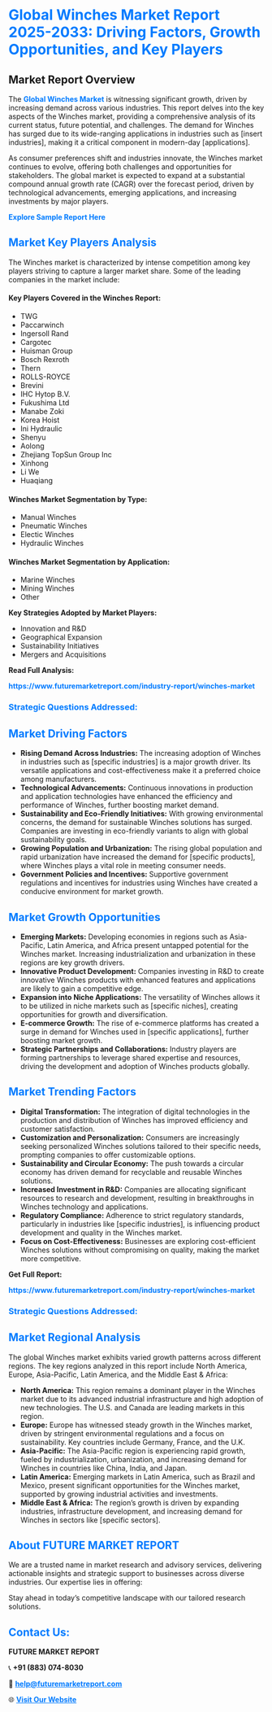 <h1 style="color: #007BFF;">Global Winches Market Report 2025-2033: Driving Factors, Growth Opportunities, and Key Players</h1>

<section id="overview">
<h2>Market Report Overview</h2>
<p>The <a href="https://www.futuremarketreport.com/industry-report/winches-market" style="color: #007BFF; text-decoration: none;"><strong>Global Winches Market</strong></a> is witnessing significant growth, driven by increasing demand across various industries. This report delves into the key aspects of the Winches market, providing a comprehensive analysis of its current status, future potential, and challenges. The demand for Winches has surged due to its wide-ranging applications in industries such as [insert industries], making it a critical component in modern-day [applications].</p>
<p>As consumer preferences shift and industries innovate, the Winches market continues to evolve, offering both challenges and opportunities for stakeholders. The global market is expected to expand at a substantial compound annual growth rate (CAGR) over the forecast period, driven by technological advancements, emerging applications, and increasing investments by major players.</p>
</section>

<section id="overview">
<p><a href="https://www.futuremarketreport.com/request-sample/reportId=85848" style="color: #007BFF; text-decoration: none;"><strong>Explore Sample Report Here</strong></a></p>
</section>

<section id="key-players">
<h2 style="color: #007BFF;">Market Key Players Analysis</h2>
<p>The Winches market is characterized by intense competition among key players striving to capture a larger market share. Some of the leading companies in the market include:</p>
<h4>Key Players Covered in the Winches Report:</h4>
<ul><li>TWG</li><li>Paccarwinch</li><li>Ingersoll Rand</li><li>Cargotec</li><li>Huisman Group</li><li>Bosch Rexroth</li><li>Thern</li><li>ROLLS-ROYCE</li><li>Brevini</li><li>IHC Hytop B.V.</li><li>Fukushima Ltd</li><li>Manabe Zoki</li><li>Korea Hoist</li><li>Ini Hydraulic</li><li>Shenyu</li><li>Aolong</li><li>Zhejiang TopSun Group Inc</li><li>Xinhong</li><li>Li We</li><li>Huaqiang</li></ul>
<h4>Winches Market Segmentation by Type:</h4>
<ul><li>Manual Winches</li><li>Pneumatic Winches</li><li>Electic Winches</li><li>Hydraulic Winches</li></ul>

<h4>Winches Market Segmentation by Application:</h4>
<ul><li>Marine Winches</li><li>Mining Winches</li><li>Other</li></ul>
<p><strong>Key Strategies Adopted by Market Players:</strong></p>
<ul>
<li>Innovation and R&D</li>
<li>Geographical Expansion</li>
<li>Sustainability Initiatives</li>
<li>Mergers and Acquisitions</li>
</ul>
</section>

<section>
<p><strong>Read Full Analysis: </strong></p><a href="https://www.futuremarketreport.com/industry-report/winches-market" style="color: #007BFF; text-decoration: none;"><strong>https://www.futuremarketreport.com/industry-report/winches-market</strong></a>
<h3 style="color: #007BFF;">Strategic Questions Addressed:</h3>
</section>

<section id="driving-factors">
<h2 style="color: #007BFF;">Market Driving Factors</h2>
<ul>
<li><strong>Rising Demand Across Industries:</strong> The increasing adoption of Winches in industries such as [specific industries] is a major growth driver. Its versatile applications and cost-effectiveness make it a preferred choice among manufacturers.</li>
<li><strong>Technological Advancements:</strong> Continuous innovations in production and application technologies have enhanced the efficiency and performance of Winches, further boosting market demand.</li>
<li><strong>Sustainability and Eco-Friendly Initiatives:</strong> With growing environmental concerns, the demand for sustainable Winches solutions has surged. Companies are investing in eco-friendly variants to align with global sustainability goals.</li>
<li><strong>Growing Population and Urbanization:</strong> The rising global population and rapid urbanization have increased the demand for [specific products], where Winches plays a vital role in meeting consumer needs.</li>
<li><strong>Government Policies and Incentives:</strong> Supportive government regulations and incentives for industries using Winches have created a conducive environment for market growth.</li>
</ul>
</section>

<section id="growth-opportunities">
<h2 style="color: #007BFF;">Market Growth Opportunities</h2>
<ul>
<li><strong>Emerging Markets:</strong> Developing economies in regions such as Asia-Pacific, Latin America, and Africa present untapped potential for the Winches market. Increasing industrialization and urbanization in these regions are key growth drivers.</li>
<li><strong>Innovative Product Development:</strong> Companies investing in R&D to create innovative Winches products with enhanced features and applications are likely to gain a competitive edge.</li>
<li><strong>Expansion into Niche Applications:</strong> The versatility of Winches allows it to be utilized in niche markets such as [specific niches], creating opportunities for growth and diversification.</li>
<li><strong>E-commerce Growth:</strong> The rise of e-commerce platforms has created a surge in demand for Winches used in [specific applications], further boosting market growth.</li>
<li><strong>Strategic Partnerships and Collaborations:</strong> Industry players are forming partnerships to leverage shared expertise and resources, driving the development and adoption of Winches products globally.</li>
</ul>
</section>

<section id="trending-factors">
<h2 style="color: #007BFF;">Market Trending Factors</h2>
<ul>
<li><strong>Digital Transformation:</strong> The integration of digital technologies in the production and distribution of Winches has improved efficiency and customer satisfaction.</li>
<li><strong>Customization and Personalization:</strong> Consumers are increasingly seeking personalized Winches solutions tailored to their specific needs, prompting companies to offer customizable options.</li>
<li><strong>Sustainability and Circular Economy:</strong> The push towards a circular economy has driven demand for recyclable and reusable Winches solutions.</li>
<li><strong>Increased Investment in R&D:</strong> Companies are allocating significant resources to research and development, resulting in breakthroughs in Winches technology and applications.</li>
<li><strong>Regulatory Compliance:</strong> Adherence to strict regulatory standards, particularly in industries like [specific industries], is influencing product development and quality in the Winches market.</li>
<li><strong>Focus on Cost-Effectiveness:</strong> Businesses are exploring cost-efficient Winches solutions without compromising on quality, making the market more competitive.</li>
</ul>
</section>

<section>
<p><strong>Get Full Report: </strong></p><a href="https://www.futuremarketreport.com/industry-report/winches-market" style="color: #007BFF; text-decoration: none;"><strong>https://www.futuremarketreport.com/industry-report/winches-market</strong></a>
<h3 style="color: #007BFF;">Strategic Questions Addressed:</h3>
</section>


<section id="regional-analysis">
<h2 style="color: #007BFF;">Market Regional Analysis</h2>
<p>The global Winches market exhibits varied growth patterns across different regions. The key regions analyzed in this report include North America, Europe, Asia-Pacific, Latin America, and the Middle East & Africa:</p>
<ul>
<li><strong>North America:</strong> This region remains a dominant player in the Winches market due to its advanced industrial infrastructure and high adoption of new technologies. The U.S. and Canada are leading markets in this region.</li>
<li><strong>Europe:</strong> Europe has witnessed steady growth in the Winches market, driven by stringent environmental regulations and a focus on sustainability. Key countries include Germany, France, and the U.K.</li>
<li><strong>Asia-Pacific:</strong> The Asia-Pacific region is experiencing rapid growth, fueled by industrialization, urbanization, and increasing demand for Winches in countries like China, India, and Japan.</li>
<li><strong>Latin America:</strong> Emerging markets in Latin America, such as Brazil and Mexico, present significant opportunities for the Winches market, supported by growing industrial activities and investments.</li>
<li><strong>Middle East & Africa:</strong> The region’s growth is driven by expanding industries, infrastructure development, and increasing demand for Winches in sectors like [specific sectors].</li>
</ul>
</section>

<footer>
<h2 style="color: #007BFF;">About FUTURE MARKET REPORT</h2>
<p>We are a trusted name in market research and advisory services, delivering actionable insights and strategic support to businesses across diverse industries. Our expertise lies in offering:</p>

<p>Stay ahead in today’s competitive landscape with our tailored research solutions.</p>

<h2 style="color: #007BFF;">Contact Us:</h2>
<p><strong>FUTURE MARKET REPORT</strong></p>
<p>📞 <strong>+91 (883) 074-8030</strong></p>
<p>📧 <strong><a href="mailto:help@futuremarketreport.com" style="color: #007BFF;">help@futuremarketreport.com</a></strong></p>
<p>🌐 <strong><a href="https://www.futuremarketreport.com/" style="color: #007BFF;">Visit Our Website</a></strong></p>
</footer>